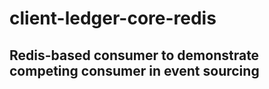 # client-ledger-core-redis
## Redis-based consumer to demonstrate competing consumer in event sourcing
